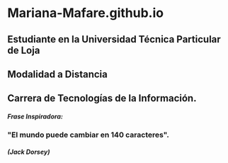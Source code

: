 # Mariana-Mafare.github.io
## Estudiante en la Universidad Técnica Particular de Loja
## Modalidad a Distancia
## Carrera de Tecnologías de la Información.
##### Frase Inspiradora:
### "El mundo puede cambiar en 140 caracteres".    
#####                                                (Jack Dorsey)
